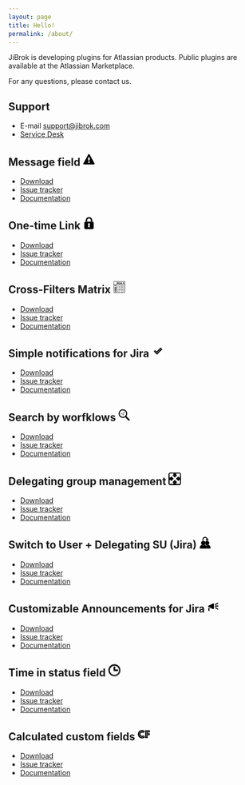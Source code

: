 ```yaml
---
layout: page
title: Hello!
permalink: /about/
---
```


JiBrok is developing plugins for Atlassian products.
Public plugins are available at the Atlassian Marketplace.

For any questions, please contact us.

## Support

* E-mail [support@jibrok.com](mailto:support@jibrok.com)
* [Service Desk](https://jibrok.atlassian.net/servicedesk/customer/portal/9)

## Message field <img src="/images/message-field/messge-144px.png" alt="Message field icon" width="25"/>

* [Download](https://marketplace.atlassian.com/apps/1219615/message-field)
* [Issue tracker](https://bitbucket.org/jibrok/message-field/issues)
* [Documentation](https://bitbucket.org/jibrok/message-field/wiki/Home)

## One-time Link <img src="/images/one-time-link/one-time-link-144px.png" alt="One-time Link icon" width="25"/>

* [Download](https://marketplace.atlassian.com/apps/1220718/one-time-link)
* [Issue tracker](https://bitbucket.org/jibrok/one-time-link)
* [Documentation](https://bitbucket.org/jibrok/one-time-link/wiki/Home)

## Cross-Filters Matrix <img src="/images/cross-filters matrix/filter-matrix-144px.png" alt="cross-filters matrix icon" width="25"/>

* [Download](https://marketplace.atlassian.com/apps/1220719/cross-filters-matrix)
* [Issue tracker](https://bitbucket.org/jibrok/cross-filters-matrix/issues)
* [Documentation](https://bitbucket.org/jibrok/cross-filters-matrix/wiki/Home)

## Simple notifications for Jira <img src="/images/simple-notifications-for-jira/simple-notifications-for-Jira144px.png" alt="Simple notifications for Jira icon" width="25"/>

* [Download](https://marketplace.atlassian.com/apps/1220740/simple-notifications-for-jira)
* [Issue tracker](https://bitbucket.org/jibrok/simple-notifications-for-jira/issues)
* [Documentation](https://bitbucket.org/jibrok/simple-notifications-for-jira/wiki/Home)

## Search by worfklows <img src="/images/search-by-workflow/global-admin-search-144px.png" alt="Search by worfklows icon" width="25"/>

* [Download](https://marketplace.atlassian.com/apps/1220773/search-by-workflows)
* [Issue tracker](https://bitbucket.org/jibrok/search-by-workflows/issues)
* [Documentation](https://bitbucket.org/jibrok/search-by-workflows/wiki/Home)

## Delegating group management <img src="/images/delegating-group-management/delegating-144px.png" alt="Delegating group management icon" width="25"/>

* [Download](https://marketplace.atlassian.com/apps/1220878/delegating-group-management)
* [Issue tracker](https://bitbucket.org/jibrok/delegating-group-management/issues)
* [Documentation](https://bitbucket.org/jibrok/delegating-group-management/wiki)

## Switch to User + Delegating SU (Jira) <img src="/images/su/su-144px.png" alt="Switch to User + Delegating SU (Jira) icon" width="25"/>

* [Download](https://marketplace.atlassian.com/apps/1220949/switch-to-user-delegating-su-jira)
* [Issue tracker](https://bitbucket.org/jibrok/su/issues)
* [Documentation](https://bitbucket.org/jibrok/su/wiki)

## Customizable Announcements for Jira <img src="/images/banner/banner-144px.png" alt="Customizable Announcements for Jira icon" width="25"/>

* [Download](https://marketplace.atlassian.com/apps/1220965/customizable-announcements-for-jira)
* [Issue tracker](https://bitbucket.org/jibrok/banner/issues)
* [Documentation](https://bitbucket.org/jibrok/banner/wiki)

## Time in status field <img src="/images/time-in-status-field/time-in-status-field-144px.png" alt="Calculated custom fields icon" width="25"/>

* [Download](https://marketplace.atlassian.com/apps/1220908/time-in-status-field)
* [Issue tracker](https://bitbucket.org/jibrok/time-in-status-field/issues)
* [Documentation](https://bitbucket.org/jibrok/time-in-status-field/wiki)


## Calculated custom fields <img src="/images/calculated-custom-fields/calculated-fields-144px.png" alt="Calculated custom fields icon" width="25"/>

* [Download](https://marketplace.atlassian.com/apps/1221055/calculated-custom-fields)
* [Issue tracker](https://bitbucket.org/jibrok/calculated-custom-fields/issues)
* [Documentation](https://bitbucket.org/jibrok/calculated-custom-fields/wiki)

